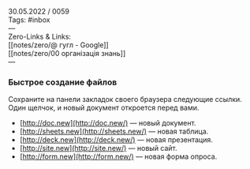 30.05.2022 / 0059  
Tags: #inbox  
—  
Zero-Links & Links:  
[[notes/zero/@ гугл - Google]]  
[[notes/zero/00 організація знань]]  
— 
### Быстрое создание файлов

Сохраните на панели закладок своего браузера следующие ссылки. Один щелчок, и новый документ откроется перед вами.

- [http://doc.new](http://doc.new/) — новый документ.
- [http://sheets.new](http://sheets.new/) — новая таблица.
- [http://deck.new](http://deck.new/) — новая презентация.
- [http://site.new](http://site.new/) — новый сайт.
- [http://form.new](http://form.new/) — новая форма опроса.